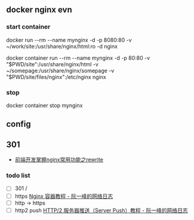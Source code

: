 
## docker nginx evn

### start container

docker run  --rm --name  mynginx -d -p 8080:80 -v ~/work/site:/usr/share/nginx/html:ro -d nginx

docker container run  --rm --name  mynginx -d -p 80:80
-v "$PWD/site":/usr/share/nginx/html
-v ~/somepage:/usr/share/nginx/somepage
-v "$PWD/site/files/nginx":/etc/nginx  nginx

### stop

docker container stop mynginx


## config



## 301


- [前端开发掌握nginx常用功能之rewrite](https://www.cnblogs.com/wonyun/p/10355574.html)


### todo list

- [ ]  301 /
- [ ] https [Nginx 容器教程 - 阮一峰的网络日志](http://www.ruanyifeng.com/blog/2018/02/nginx-docker.html)
- [ ] http -> https
- [ ] http2 push [HTTP/2 服务器推送（Server Push）教程 - 阮一峰的网络日志](http://www.ruanyifeng.com/blog/2018/03/http2_server_push.html)